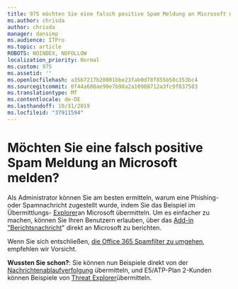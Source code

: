 ```yaml
---
title: 975 möchten Sie eine falsch positive Spam Meldung an Microsoft melden?
ms.author: chrisda
author: chrisda
manager: dansimp
ms.audience: ITPro
ms.topic: article
ROBOTS: NOINDEX, NOFOLLOW
localization_priority: Normal
ms.custom: 975
ms.assetid: ''
ms.openlocfilehash: a35b7217b28001bbe23fab0d78f855b50c353bc4
ms.sourcegitcommit: 0f44a600ae90e7b98a2a10988712a3fc9f837583
ms.translationtype: MT
ms.contentlocale: de-DE
ms.lasthandoff: 10/31/2019
ms.locfileid: "37911594"
---
```

# <a name="would-you-like-to-report-a-spam-false-positive-to-microsoft"></a>Möchten Sie eine falsch positive Spam Meldung an Microsoft melden?

Als Administrator können Sie am besten ermitteln, warum eine Phishing-oder Spamnachricht zugestellt wurde, indem Sie das Beispiel im Übermittlungs- [Explorer](https://protection.office.com/reportsubmission)an Microsoft übermitteln. Um es einfacher zu machen, können Sie Ihren Benutzern erlauben, über das [Add-in "Berichtsnachricht](https://appsource.microsoft.com/product/office/WA104381180?src=office&tab=Overview)" direkt an Microsoft zu berichten.

Wenn Sie sich entschließen, [die Office 365 Spamfilter zu umgehen](https://docs.microsoft.com/exchange/troubleshoot/antispam/cautions-against-bypassing-spam-filters), empfehlen wir Vorsicht.

**Wussten Sie schon?**: Sie können nun Beispiele direkt von der [Nachrichtenablaufverfolgung](https://protection.office.com/messagetrace) übermitteln, und E5/ATP-Plan 2-Kunden können Beispiele von [Threat Explorer](https://docs.microsoft.com/microsoft-365/security/office-365-security/threat-explorer)übermitteln.

